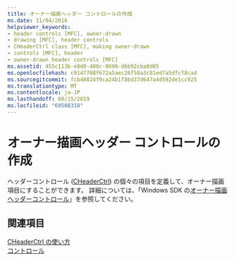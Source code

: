 ```yaml
---
title: オーナー描画ヘッダー コントロールの作成
ms.date: 11/04/2016
helpviewer_keywords:
- header controls [MFC], owner-drawn
- drawing [MFC], header controls
- CHeaderCtrl class [MFC], making owner-drawn
- controls [MFC], header
- owner-drawn header controls [MFC]
ms.assetid: 455c113b-e8d0-400c-8690-dbb92cba0d05
ms.openlocfilehash: c9147708f672a5aec26f58a3c81ed7a5dfcf8cad
ms.sourcegitcommit: fcb48824f9ca24b1f8bd37d647a4d592de1cc925
ms.translationtype: MT
ms.contentlocale: ja-JP
ms.lasthandoff: 08/15/2019
ms.locfileid: "69508318"
---
```

# <a name="making-owner-drawn-header-controls"></a>オーナー描画ヘッダー コントロールの作成

ヘッダーコントロール ([CHeaderCtrl](../mfc/reference/cheaderctrl-class.md)) の個々の項目を定義して、オーナー描画項目にすることができます。 詳細については、「Windows SDK の[オーナー描画ヘッダーコントロール](/windows/win32/Controls/header-controls)」を参照してください。

## <a name="see-also"></a>関連項目

[CHeaderCtrl の使い方](../mfc/using-cheaderctrl.md)<br/>
[コントロール](../mfc/controls-mfc.md)
